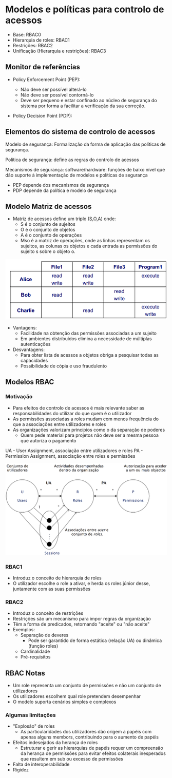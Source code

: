 # Modelos e políticas para controlo de acessos

- Base: RBAC0
- Hierarquia de roles: RBAC1
- Restrições: RBAC2
- Unificação (Hierarquia e restrições): RBAC3

## Monitor de referências

- Policy Enforcement Point (PEP): 
  - Não deve ser possível alterá-lo
  - Não deve ser possível contorná-lo
  - Deve ser pequeno e estar confinado ao núcleo de segurança do sistema por forma a facilitar a verificação da sua correção.

- Policy Decision Point (PDP):

## Elementos do sistema de controlo de acessos

Modelo de segurança: Formalização da forma de aplicação das políticas de segurança.

Política de segurança: define as regras do controlo de acessos

Mecanismos de segurança: software/hardware: funções de baixo nível que dão suporte à implementação de modelos e políticas de segurança

- PEP depende dos mecanismos de segurança
- PDP depende da política e modelo de segurança

## Modelo Matriz de acessos

- Matriz de acessos define um triplo (S,O,A) onde:
  - S é o conjunto de sujeitos
  - O é o conjunto de objetos
  - A é o conjunto de operações
  - Mso é a matriz de operações, onde as linhas representam os sujeitos, as colunas os objetos e cada entrada as permissões do sujeito s sobre o objeto o.

![Matriz de acessos](image-3.png)

- Vantagens:
  - Facilidade na obtenção das permissões associadas a um sujeito
  - Em ambientes distribuídos elimina a necessidade de múltiplas autenticações
- Desvantagens:
  - Para obter lista de acessos a objetos obriga a pesquisar todas as capacidades
  - Possibilidade de cópia e uso fraudulento

## Modelos RBAC 

### Motivação

- Para efeitos de controlo de acessos é mais relevante saber as responsabilidades do utilizar do que quem é o utilizador
- As permissões associadas a roles mudam com menos frequência do que a associações entre utilizadores e roles
- As organizações valorizam princípios como o da separação de poderes
  - Quem pede material para projetos não deve ser a mesma pessoa que autoriza o pagamento

UA - User Assignment, associação entre utilizadores e roles
PA - Permission Assignment, associação entre roles e permissões

![RBAC](image-9.png)

### RBAC1

- Introduz o conceito de hierarquia de roles
- O utilizador escolhe o role a ativar, e herda os roles júnior desse, juntamente com as suas permissões

### RBAC2

- Introduz o conceito de restrições
- Restrições são um mecanismo para impor regras da organização
- Têm a forma de predicados, retornando "aceite" ou "não aceite"
- Exemplos:
  - Separação de deveres
    - Pode ser garantido de forma estática (relação UA) ou dinâmica (função roles)
  - Cardinalidade
  - Pré-requisitos

## RBAC Notas

- Um role representa um conjunto de permissões e não um conjunto de utilizadores
- Os utilizadores escolhem qual role pretendem desempenhar
- O modelo suporta cenários simples e complexos

### Algumas limitações

- "Explosão" de roles
  - As particularidades dos utilizadores dão origem a papéis com apenas alguns membors, contribuindo para o aumento de papéis
- Efeitos indesejados da herança de roles
  - Estruturar e gerir as hierarquias de papéis requer um compreensão da herança de permissões para evitar efeitos colaterais inesperados que resultem em sub ou excesso de permissões
- Falta de interoperabilidade
- Rigidez